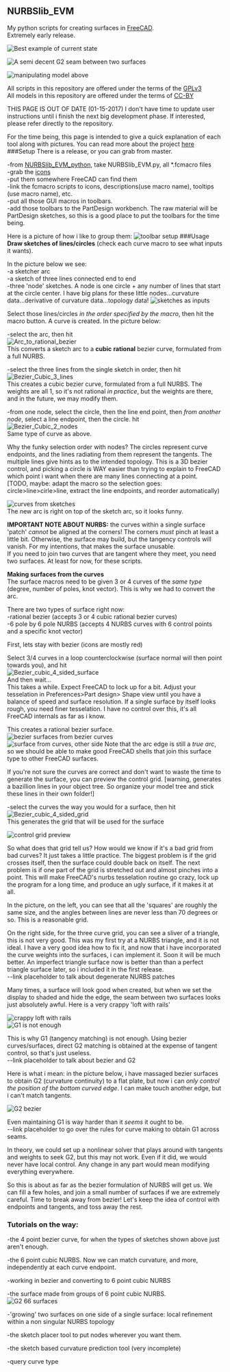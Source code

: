 ## NURBSlib_EVM
My python scripts for creating surfaces in [FreeCAD](http://freecadweb.org/).   
Extremely early release. 

![Best example of current state](https://github.com/edwardvmills/NURBSlib_EVM/blob/master/development_FC_models/parametric/begin%20transition%20to%200.17/Bezier%20primary%20Surface%20Volume%2041-07.png?raw=true)  

![A semi decent G2 seam between two surfaces](https://github.com/edwardvmills/NURBSlib_EVM/blob/master/development_FC_models/parametric/Bezier%20surface%20segment%20and%20blend/Bezier%20surface%20segment%20and%20blend%2021/Bezier%20surface%20segment%20and%20blend%2021.gif?raw=true)   

![manipulating model above](https://github.com/edwardvmills/NURBSlib_EVM/blob/master/development_FC_models/parametric/Bezier%20surface%20segment%20and%20blend/Bezier%20surface%20segment%20and%20blend%2018/1f7g55.gif?raw=true)  

All scripts in this repository are offered under the terms of the 
[GPLv3](http://www.gnu.org/licenses/gpl-3.0.en.html)   
All models in this repository are offered under the terms of 
[CC-BY](http://creativecommons.org/licenses/by/2.0/)   

THIS PAGE IS OUT OF DATE (01-15-2017) I don't have time to update user instructions until i finish the next big development phase. If interested, please refer directly to the repository.  

For the time being, this page is intended to give a quick explanation of each tool along with pictures. 
You can read more about the project [here](README.md)
###Setup
There is a release, or you can grab from master.

-from [NURBSlib_EVM_python](https://github.com/edwardvmills/NURBSlib_EVM/tree/master/NURBSlib_EVM_python), take NURBSlib_EVM.py, all *.fcmacro files   
-grab the [icons](https://github.com/edwardvmills/NURBSlib_EVM/tree/master/icons)   
-put them somewhere FreeCAD can find them   
-link the fcmacro scripts to icons, descriptions(use macro name), tooltips (use macro name), etc.   
-put all those GUI macros in toolbars.   
-add those toolbars to the PartDesign workbench. The raw material will be PartDesign sketches, so this is a good place to put the toolbars for the time being.   

Here is a picture of how i like to group them:
![toolbar setup](https://github.com/edwardvmills/NURBSlib_EVM/blob/master/site_stuff/basic_usage/setting%20up%20the%20toolbars.png?raw=true)
###Usage
**Draw sketches of lines/circles** (check each curve macro to see what inputs it wants). 

In the picture below we see:  
-a sketcher arc   
-a sketch of three lines connected end to end   
-three 'node' sketches. A node is one circle + any number of lines that start at the circle center. I have big plans for these little nodes...curvature data...derivative of curvature data...topology data!
![sketches as inputs](https://github.com/edwardvmills/NURBSlib_EVM/blob/master/site_stuff/basic_usage/_01%20sketches%20as%20inputs.png?raw=true)

Select those lines/circles _in the order specified by the macro_, then hit the macro button. A curve is created.
In the picture below:   

-select the arc, then hit   
![Arc_to_rational_bezier](https://github.com/edwardvmills/NURBSlib_EVM/blob/master/icons/icon_bitmaps/Arc_to_rational_bezier.png?raw=true)   
This converts a sketch arc to a **cubic** **rational** bezier curve, formulated from a full NURBS.   

-select the three lines from the single sketch in order, then hit   
![Bezier_Cubic_3_lines](https://github.com/edwardvmills/NURBSlib_EVM/blob/master/icons/icon_bitmaps/Bezier_Cubic_3_lines.png?raw=true)    
This creates a cubic bezier curve, formulated from a full NURBS. The weights are all 1, so it's not rational _in practice_, but the weights are there, and in the future, we may modify them.   

-from one node, select the circle, then the line end point, then _from another node_, select a line endpoint, then the circle. hit   
![Bezier_Cubic_2_nodes](https://github.com/edwardvmills/NURBSlib_EVM/blob/master/icons/icon_bitmaps/Bezier_Cubic_2_nodes.png?raw=true)   
Same type of curve as above.   

Why the funky selection order with nodes? The circles represent curve endpoints, and the lines radiating from them represent the tangents. The multiple lines give hints as to the intended topology. This is a 3D bezier control, and picking a circle is WAY easier than trying to explain to FreeCAD which point i want when there are many lines connecting at a point.   
[TODO, maybe: adapt the macro so the selection goes: circle>line>cirle>line, extract the line endpoints, and reorder automatically)
   
![curves from sketches](https://github.com/edwardvmills/NURBSlib_EVM/blob/master/site_stuff/basic_usage/_02%20curves%20from%20sketches.png?raw=true)   
The new arc is right on top of the sketch arc, so it looks funny.

**IMPORTANT NOTE ABOUT NURBS:** the curves within a single surface 'patch' _cannot_ be aligned at the corners! The corners _must_ pinch at least a little bit. Otherwise, the surface may build, but the tangency controls will vanish. For my intentions, that makes the surface unusable.   
If you need to join two curves that are tangent where they meet, you need two surfaces. At least for now, for these scripts.

**Making surfaces from the curves**   
The surface macros need to be given 3 or 4 curves of the _same type_ (degree, number of poles, knot vector). This is why we had to convert the arc.  
 
There are two types of surface right now:   
-rational bezier (accepts 3 or 4 cubic rational bezier curves)   
-6 pole by 6 pole NURBS (accepts 4 NURBS curves with 6 control points and a specific knot vector)

First, lets stay with bezier (icons are mostly red)

Select 3/4 curves in a loop counterclockwise (surface normal will then point towards you), and hit   
![Bezier_cubic_4_sided_surface](https://github.com/edwardvmills/NURBSlib_EVM/blob/master/icons/icon_bitmaps/Bezier_cubic_4_sided_surface.png?raw=true)   
And then wait...     
This takes a while. Expect FreeCAD to lock up for a bit. Adjust your tesselation in Preferences>Part design> Shape view until you have a balance of speed and surface resolution. If a single surface by itself looks rough, you need finer tesselation. I have no control over this, it's all FreeCAD internals as far as i know.

This creates a rational bezier surface.   
![bezier surfaces from bezier curves](https://github.com/edwardvmills/NURBSlib_EVM/blob/master/site_stuff/basic_usage/_04%20surfaces%20from%20curves.png?raw=true)  
![surface from curves, other side](https://github.com/edwardvmills/NURBSlib_EVM/blob/master/site_stuff/basic_usage/_05%20surfaces%20from%20curves%2002.png?raw=true) 
Note that the arc edge is still a _true arc_, so we should be able to make good FreeCAD shells that join this surface type to other FreeCAD surfaces.  

If you're not sure the curves are correct and don't want to waste the time to generate the surface, you can preview the control grid. [warning, generates a bazillion lines in your object tree. So organize your model tree and stick these lines in their own folder!]   

-select the curves the way you would for a surface, then hit   
![Bezier_cubic_4_sided_grid](https://github.com/edwardvmills/NURBSlib_EVM/blob/master/icons/icon_bitmaps/Bezier_cubic_4_sided_grid.png?raw=true)   
This generates the grid that will be used for the surface   

![control grid preview](https://github.com/edwardvmills/NURBSlib_EVM/blob/master/site_stuff/basic_usage/_03%20control%20grid%20preview%20from%20curves.png?raw=true)   

So what does that grid tell us? How would we know if it's a bad grid from bad curves? It just takes a little practice. The biggest problem is if the grid crosses itself, then the surface could double back on itself. The next problem is if one part of the grid is stretched out and almost pinches into a point. This will make FreeCAD's nurbs tesselation routine go crazy, lock up the program for a long time, and produce an ugly surface, if it makes it at all.

In the picture, on the left, you can see that all the 'squares' are roughly the same size, and the angles between lines are never less than 70 degrees or so. This is a reasonable grid.

On the right side, for the three curve grid, you can see a sliver of a triangle, this is not very good. This was my first try at a NURBS triangle, and it is not ideal. I have a very good idea how to fix it, and now that i have incorporated the curve weights into the surfaces, i can implement it. Soon it will be much better. An imperfect triangle surface now is better than than a perfect triangle surface later, so i included it in the first release.   
--link placeholder to talk about degenerate NURBS patches

Many times, a surface will look good when created, but when we set the display to shaded and hide the edge, the seam between two surfaces looks just absolutely awful. Here is a very crappy 'loft with rails'    

![crappy loft with rails](https://github.com/edwardvmills/NURBSlib_EVM/blob/master/site_stuff/current_state/loft%20with%20rails%20-%20very%20crude.png?raw=true)   
![G1 is not enough](https://github.com/edwardvmills/NURBSlib_EVM/blob/master/site_stuff/current_state/lofting%20with%20rails%20-%20Bezier%20G1%20is%20not%20enough.png?raw=true)

This is why G1 (tangency matching) is not enough. Using bezier curves/surfaces, direct G2 matching is obtained at the expense of tangent control, so that's just useless.   
--link placeholder to talk about bezier and G2   

Here is what i mean: in the picture below, i have massaged bezier surfaces to obtain G2 (curvature continuity) to a flat plate, but now i can _only control the position of the bottom curved edge_. I can make touch another edge, but i can't match tangents.   

![G2 bezier](https://github.com/edwardvmills/NURBSlib_EVM/blob/master/site_stuff/current_state/Bezier%20G2%20transition.png?raw=true)

Even maintaining G1 is way harder than it _seems_ it ought to be.   
--link placeholder to go over the rules for curve making to obtain G1 across seams.   

In theory, we could set up a nonlinear solver that plays around with tangents and weights to seek G2, but this may not work. Even if it did, we would never have local control. Any change in any part would mean modifying everything everywhere. 

So this is about as far as the bezier formulation of NURBS will get us. We can fill a few holes, and join a small number of surfaces if we are extremely careful. Time to break away from bezier! Let's keep the idea of control with endpoints and tangents, and toss away the rest.

### Tutorials on the way: 
  
-the 4 point bezier curve, for when the types of sketches shown above just aren't enough.   

-the 6 point cubic NURBS. Now we can match curvature, and more, independently at each curve endpoint.  

-working in bezier and converting to 6 point cubic NURBS   

-the surface made from groups of 6 point cubic NURBS.   
![G2 66 surfaces](https://github.com/edwardvmills/NURBSlib_EVM/blob/master/site_stuff/current_state/G2%20join%2066%20surfaces%2009.png?raw=true)

-'growing' two surfaces on one side of a single surface: local refinement within a non singular NURBS topology   

-the sketch placer tool to put nodes wherever you want them.   

-the sketch based curvature prediction tool (very incomplete)

-query curve type
